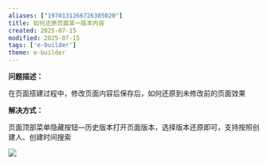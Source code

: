 ```yaml
---
aliases: ["1970131266726385020"]
title: 如何还原页面某一版本内容
created: 2025-07-15
modified: 2025-07-15
tags: ['e-builder']
theme: e-builder
---
```


**问题描述：**

在页面搭建过程中，修改页面内容后保存后，如何还原到未修改前的页面效果

**解决方式：**

页面顶部菜单隐藏按钮—历史版本打开页面版本，选择版本还原即可，支持按照创建人、创建时间搜索

**![](021778d5c225faf8d687abe71e905e4f.jpg)**